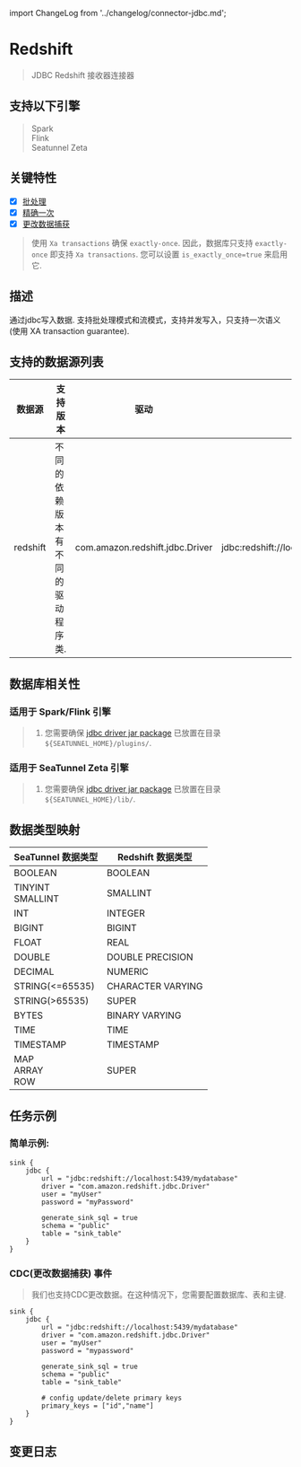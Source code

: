 import ChangeLog from '../changelog/connector-jdbc.md';

# Redshift

> JDBC Redshift 接收器连接器

## 支持以下引擎

> Spark<br/>
> Flink<br/>
> Seatunnel Zeta<br/>

## 关键特性

- [x] [批处理](../../concept/connector-v2-features.md)
- [x] [精确一次](../../concept/connector-v2-features.md)
- [x] [更改数据捕获](../../concept/connector-v2-features.md)

> 使用 `Xa transactions` 确保 `exactly-once`. 因此，数据库只支持 `exactly-once` 
> 即支持 `Xa transactions`. 您可以设置 `is_exactly_once=true` 来启用它.

## 描述

通过jdbc写入数据. 支持批处理模式和流模式，支持并发写入，只支持一次语义 (使用 XA transaction guarantee).

## 支持的数据源列表

| 数据源 |                    支持版本                    | 驱动                              |                   url                   | maven                                                                        |
|------------|----------------------------------------------------------|---------------------------------|-----------------------------------------|------------------------------------------------------------------------------|
| redshift   | 不同的依赖版本有不同的驱动程序类. | com.amazon.redshift.jdbc.Driver | jdbc:redshift://localhost:5439/database | [下载](https://mvnrepository.com/artifact/com.amazon.redshift/redshift-jdbc42) |

## 数据库相关性

### 适用于 Spark/Flink 引擎

> 1. 您需要确保 [jdbc driver jar package](https://mvnrepository.com/artifact/com.amazon.redshift/redshift-jdbc42) 已放置在目录 `${SEATUNNEL_HOME}/plugins/`.

### 适用于 SeaTunnel Zeta 引擎

> 1. 您需要确保 [jdbc driver jar package](https://mvnrepository.com/artifact/com.amazon.redshift/redshift-jdbc42) 已放置在目录 `${SEATUNNEL_HOME}/lib/`.

## 数据类型映射

| SeaTunnel 数据类型          | Redshift 数据类型 |
|-------------------------|--------------------|
| BOOLEAN                 | BOOLEAN            |
| TINYINT<br/> SMALLINT   | SMALLINT           |
| INT                     | INTEGER            |
| BIGINT                  | BIGINT             |
| FLOAT                   | REAL               |
| DOUBLE                  | DOUBLE PRECISION   |
| DECIMAL                 | NUMERIC            |
| STRING(<=65535)         | CHARACTER VARYING  |
| STRING(>65535)          | SUPER              |
| BYTES                   | BINARY VARYING     |
| TIME                    | TIME               |
| TIMESTAMP               | TIMESTAMP          |
| MAP<br/> ARRAY<br/> ROW | SUPER              |

## 任务示例

### 简单示例:

```
sink {
    jdbc {
        url = "jdbc:redshift://localhost:5439/mydatabase"
        driver = "com.amazon.redshift.jdbc.Driver"
        user = "myUser"
        password = "myPassword"
        
        generate_sink_sql = true
        schema = "public"
        table = "sink_table"
    }
}
```

### CDC(更改数据捕获) 事件

> 我们也支持CDC更改数据。在这种情况下，您需要配置数据库、表和主键.

```
sink {
    jdbc {
        url = "jdbc:redshift://localhost:5439/mydatabase"
        driver = "com.amazon.redshift.jdbc.Driver"
        user = "myUser"
        password = "mypassword"
        
        generate_sink_sql = true
        schema = "public"
        table = "sink_table"
        
        # config update/delete primary keys
        primary_keys = ["id","name"]
    }
}
```

## 变更日志

<ChangeLog />